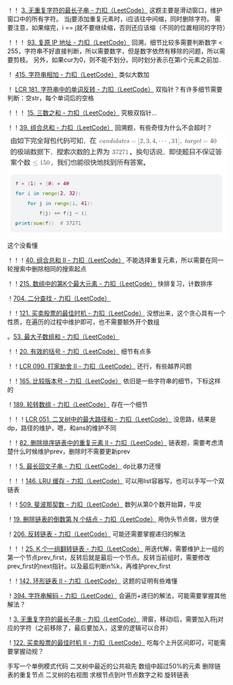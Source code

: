 ！！ [3. 无重复字符的最长子串 - 力扣（LeetCode）](https://leetcode.cn/problems/longest-substring-without-repeating-characters/)
这题主要是滑动窗口，维护窗口中的所有字符。
当j要添加重复元素时，i应该往中间缩，同时删除字符。
需要注意，如果缩完，i == j就不要继续缩，否则还应该缩（不同的位置相同的字符）

！！！ [93. 复原 IP 地址 - 力扣（LeetCode）](https://leetcode.cn/problems/restore-ip-addresses/description/)
回溯，细节比较多需要判断数字 < 255，字符串不好直接判断，所以需要数字，但是数字依然有移除的问题，所以需要剪枝。
另外，如果cur为0，则不能不划分。同时划分表示在第i个元素之前加`.`

！ [415. 字符串相加 - 力扣（LeetCode）](https://leetcode.cn/problems/add-strings/description/)
类似大数加

！ [LCR 181. 字符串中的单词反转 - 力扣（LeetCode）](https://leetcode.cn/problems/fan-zhuan-dan-ci-shun-xu-lcof/description/)
双指针？有许多细节需要判断：空str，每个单词后的空格

！！！ [15. 三数之和 - 力扣（LeetCode）](https://leetcode.cn/problems/3sum/)
究极双指针...

！！[39. 组合总和 - 力扣（LeetCode）](https://leetcode.cn/problems/combination-sum/description/)
回溯题，有些奇怪为什么不会超时？
![image.png](https://raw.githubusercontent.com/ren77281/pigco-image/main/img/202408230836401.png)
这个没看懂

！！！[40. 组合总和 II - 力扣（LeetCode）](https://leetcode.cn/problems/combination-sum-ii/description/)
不能选择重复元素，所以需要在同一轮搜索中删除相同的搜索起点

！！[215. 数组中的第K个最大元素 - 力扣（LeetCode）](https://leetcode.cn/problems/kth-largest-element-in-an-array/description/)
快排复习，计数排序

！[704. 二分查找 - 力扣（LeetCode）](https://leetcode.cn/problems/binary-search/description/)

！！[121. 买卖股票的最佳时机 - 力扣（LeetCode）](https://leetcode.cn/problems/best-time-to-buy-and-sell-stock/description/)
没想出来，这个贪心具有一个性质，在遍历的过程中维护即可，也不需要额外开个数组

。[53. 最大子数组和 - 力扣（LeetCode）](https://leetcode.cn/problems/maximum-subarray/description/)

！！[20. 有效的括号 - 力扣（LeetCode）](https://leetcode.cn/problems/valid-parentheses/description/)
细节有点多

！！[LCR 090. 打家劫舍 II - 力扣（LeetCode）](https://leetcode.cn/problems/PzWKhm/)
还行，有些越界问题

！！[165. 比较版本号 - 力扣（LeetCode）](https://leetcode.cn/problems/compare-version-numbers/)
依旧是一些字符串的细节，下标这样的

！[189. 轮转数组 - 力扣（LeetCode）](https://leetcode.cn/problems/rotate-array/)
存在一个细节

！！！[LCR 051. 二叉树中的最大路径和 - 力扣（LeetCode）](https://leetcode.cn/problems/jC7MId/description/)
没思路，结果是dp，路径的维护，嗯，和ans的维护不同

！！[82. 删除排序链表中的重复元素 II - 力扣（LeetCode）](https://leetcode.cn/problems/remove-duplicates-from-sorted-list-ii/description/)
链表题，需要考虑清楚什么时候维护prev，删除时不需要更新prev

！！[5. 最长回文子串 - 力扣（LeetCode）](https://leetcode.cn/problems/longest-palindromic-substring/)
dp比暴力还慢

！！！[146. LRU 缓存 - 力扣（LeetCode）](https://leetcode.cn/problems/lru-cache/)
可以用list容器写，也可以手写一个双链表

！！[509. 斐波那契数 - 力扣（LeetCode）](https://leetcode.cn/problems/fibonacci-number/description/)
数列从第0个数开始算，牛皮

！[19. 删除链表的倒数第 N 个结点 - 力扣（LeetCode）](https://leetcode.cn/problems/remove-nth-node-from-end-of-list/)
用伪头节点做，很方便

！[206. 反转链表 - 力扣（LeetCode）](https://leetcode.cn/problems/reverse-linked-list/)
可能还需要掌握递归的解法

！！！[25. K 个一组翻转链表 - 力扣（LeetCode）](https://leetcode.cn/problems/reverse-nodes-in-k-group/description/)
用迭代解，需要维护上一组的第一个节点prev_first，反转后就是最后一个节点。反转当前组时，需要修改prev_first的next指针。以及最后判断n%k，再维护prev_first

！！[142. 环形链表 II - 力扣（LeetCode）](https://leetcode.cn/problems/linked-list-cycle-ii/)
这题的证明有些难懂

！[394. 字符串解码 - 力扣（LeetCode）](https://leetcode.cn/problems/decode-string/description/)
会遍历+递归的解法，可能需要掌握其他解法？

！[3. 无重复字符的最长子串 - 力扣（LeetCode）](https://leetcode.cn/problems/longest-substring-without-repeating-characters/description/)
滑窗，移动i后，需要加入将j对应的字符（之前移除了，最后要加入，这里的逻辑可以合并）

！[122. 买卖股票的最佳时机 II - 力扣（LeetCode）](https://leetcode.cn/problems/best-time-to-buy-and-sell-stock-ii/description/)
吃每个上升区间即可，可能需要掌握动规？

手写一个单例模式代码
二叉树中最近的公共祖先
数组中超过50%的元素
删除链表的重复节点
二叉树的右视图
求根节点到叶节点数字之和
旋转链表